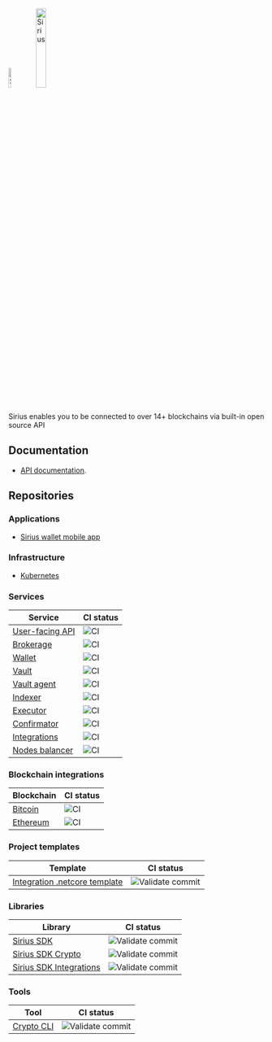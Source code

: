 <img src="https://swisschain.io/images/swisschain-logo.svg" alt="Sirius" width="10%"/>
<img src="https://swisschain.io/images/sirius.svg" alt="Sirius" width="20%"/>

Sirius enables you to be connected to over 14+ blockchains via built-in open source API

## Documentation

- [API documentation](https://swisschainsirius.docs.apiary.io/#/introduction).

## Repositories

### Applications

- [Sirius wallet mobile app](https://github.com/swisschain/SiriusWalletApp)

### Infrastructure

- [Kubernetes](https://github.com/swisschain/sirius-kubernetes)

### Services

| Service | CI status |
| ------------- |-----|
| [User-facing API](https://github.com/swisschain/Sirius.Api) | ![CI](https://github.com/swisschain/Sirius.Api/workflows/Continous%20integration%20build%20and%20publish/badge.svg) |
| [Brokerage](https://github.com/swisschain/Sirius.Brokerage) | ![CI](https://github.com/swisschain/Sirius.Brokerage/workflows/Continous%20integration%20build%20and%20publish/badge.svg) |
| [Wallet](https://github.com/swisschain/Sirius.Wallet) | ![CI](https://github.com/swisschain/Sirius.Wallet/workflows/Continous%20integration%20build%20and%20publish/badge.svg) |
| [Vault](https://github.com/swisschain/Sirius.Vault) | ![CI](https://github.com/swisschain/Sirius.Vault/workflows/Continous%20integration%20build%20and%20publish/badge.svg) |
| [Vault agent](https://github.com/swisschain/Sirius.VaultAgent) | ![CI](https://github.com/swisschain/Sirius.VaultAgent/workflows/Continous%20integration%20build%20and%20publish/badge.svg) |
| [Indexer](https://github.com/swisschain/Sirius.Indexer) | ![CI](https://github.com/swisschain/Sirius.Indexer/workflows/Continous%20integration%20build%20and%20publish/badge.svg) |
| [Executor](https://github.com/swisschain/Sirius.Executor) | ![CI](https://github.com/swisschain/Sirius.Executor/workflows/Continous%20integration%20build%20and%20publish/badge.svg) |
| [Confirmator](https://github.com/swisschain/Sirius.Confirmator) | ![CI](https://github.com/swisschain/Sirius.Confirmator/workflows/Continous%20integration%20build%20and%20publish/badge.svg) |
| [Integrations](https://github.com/swisschain/Sirius.Integrations) | ![CI](https://github.com/swisschain/Sirius.Integrations/workflows/Continous%20integration%20build%20and%20publish/badge.svg) |
| [Nodes balancer](https://github.com/swisschain/Sirius.NodesBalancer) | ![CI](https://github.com/swisschain/Sirius.NodesBalancer/workflows/Continous%20integration%20build%20and%20publish/badge.svg) |

### Blockchain integrations

| Blockchain | CI status |
| ------------- |-----|
| [Bitcoin](https://github.com/swisschain/Sirius.Integrations.Bitcoin) | ![CI](https://github.com/swisschain/Sirius.Integrations.Bitcoin/workflows/Continous%20integration%20build%20and%20publish/badge.svg) |
| [Ethereum](https://github.com/swisschain/Sirius.Integrations.Ethereum) | ![CI](https://github.com/swisschain/Sirius.Integrations.Ethereum/workflows/Continous%20integration%20build%20and%20publish/badge.svg) |

### Project templates

| Template | CI status |
| ------------- |-----|
| [Integration .netcore template](https://github.com/swisschain/Sirius.Integrations.Template) | ![Validate commit](https://github.com/swisschain/Sirius.Integrations.Template/workflows/.NET%20Core/badge.svg) |

### Libraries

| Library | CI status |
| ------------- |-----|
| [Sirius SDK](https://github.com/swisschain/Sirius.Sdk) | ![Validate commit](https://github.com/swisschain/Sirius.Sdk/workflows/Validate%20commit/badge.svg) |
| [Sirius SDK Crypto](https://github.com/swisschain/Sirius.Sdk.Crypto) | ![Validate commit](https://github.com/swisschain/Sirius.Sdk.Crypto/workflows/Validate%20commit/badge.svg) |
| [Sirius SDK Integrations](https://github.com/swisschain/Sirius.Sdk.Integrations) | ![Validate commit](https://github.com/swisschain/Sirius.Sdk.Integrations/workflows/Validate%20commit/badge.svg) |

### Tools


| Tool | CI status |
| ------------- |-----|
| [Crypto CLI](https://github.com/swisschain/Sirius.Tools.Crypto) | ![Validate commit](https://github.com/swisschain/Sirius.Tools.Crypto/workflows/Validate%20commit/badge.svg) |
